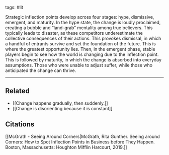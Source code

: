 tags: #lit 

Strategic inflection points develop across four stages: hype, dismissive, emergent, and maturity. In the hype state, the change is loudly proclaimed, creating a bubble and “land-grab” mentality among true believers. This typically leads to disaster, as these competitors underestimate the collective consequences of their actions. This provokes dismissal, in which a handful of entrants survive and set the foundation of the future. This is where the greatest opportunity lies. Then, in the emergent phase, stable players begin to see how the world is changing due to the inflection point. This is followed by maturity, in which the change is absorbed into everyday assumptions. Those who were unable to adjust suffer, while those who anticipated the change can thrive.

---
## Related
- [[Change happens gradually, then suddenly.]]
- [[Change is disorienting because it is constant]]

## Citations
[[McGrath - Seeing Around Corners|McGrath, Rita Gunther. Seeing around Corners: How to Spot Inflection Points in Business before They Happen. Boston, Massachusetts: Houghton Mifflin Harcourt, 2019.]]
